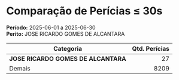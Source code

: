 # Comparação de Perícias ≤ 30s

**Período:** 2025-06-01 a 2025-06-30  
**Perito:** JOSE RICARDO GOMES DE ALCANTARA

| Categoria   | Qtd. Perícias |
|-------------|---------------:|
| **JOSE RICARDO GOMES DE ALCANTARA** | 27        |
| Demais      | 8209        |
